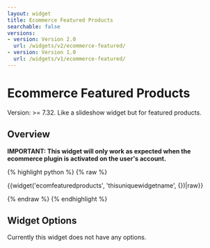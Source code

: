 ```yaml
---
layout: widget
title: Ecommerce Featured Products
searchable: false
versions:
- version: Version 2.0
  url: /widgets/v2/ecommerce-featured/
- version: Version 1.0
  url: /widgets/v1/ecommerce-featured/
---
```


# Ecommerce Featured Products

Version: >= 7.32. Like a slideshow widget but for featured products.

## Overview

**IMPORTANT: This widget will only work as expected when the ecommerce plugin is activated on the user's account.**

{% highlight python %}
{% raw %}

{{widget('ecomfeaturedproducts', 'thisuniquewidgetname', {})|raw}}

{% endraw %}
{% endhighlight %}

## Widget Options

Currently this widget does not have any options.
